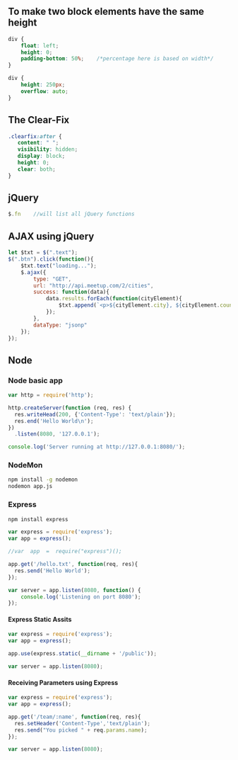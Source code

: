 
## To make two block elements have the same height

```css
div {
	float: left;
	height: 0;
	padding-bottom: 50%;	/*percentage here is based on width*/
}

div {
	height: 250px;
	overflow: auto;
}
```

## The Clear-Fix

```css
.clearfix:after {
   content: " "; 
   visibility: hidden;
   display: block;
   height: 0;
   clear: both;
}
```

## jQuery

```js
$.fn 	//will list all jQuery functions
```

## AJAX using jQuery

```js
let $txt = $(".text");
$(".btn").click(function(){
	$txt.text("loading...");
	$.ajax({
		type: "GET",
		url: "http://api.meetup.com/2/cities",
		success: function(data){
			data.results.forEach(function(cityElement){
				$txt.append(`<p>${cityElement.city}, ${cityElement.country}</p>`);
			});
		},
		dataType: "jsonp"
	});
});
```

## Node

### Node basic app

```js
var http = require('http');

http.createServer(function (req, res) {
  res.writeHead(200, {'Content-Type': 'text/plain'});
  res.end('Hello World\n');
})
  .listen(8080, '127.0.0.1');

console.log('Server running at http://127.0.0.1:8080/');
```
### NodeMon

```bash
npm install -g nodemon
nodemon app.js
```

### Express

```bash
npm install express
```

```js
var express = require('express');
var app = express();

//var  app  =  require("express")();

app.get('/hello.txt', function(req, res){
  res.send('Hello World');
});

var server = app.listen(8080, function() {
    console.log('Listening on port 8080');
});
```

#### Express Static Assits

```js
var express = require('express');
var app = express();

app.use(express.static(__dirname + '/public'));

var server = app.listen(8080);
```

#### Receiving Parameters using Express

```js
var express = require('express');
var app = express();

app.get('/team/:name', function(req, res){
  res.setHeader('Content-Type','text/plain');
  res.send("You picked " + req.params.name);
});

var server = app.listen(8080);
```
<!--stackedit_data:
eyJoaXN0b3J5IjpbMTcyMTE2Mzg1MiwtOTYwMjc4MTc5LDExOT
M3MDI0MzUsMTI1MTUwODM4OSw4ODMwMzUyNjgsLTExMjI4OTcw
NjksLTk3MDI4NzI3NywtODAxNzg4ODUwLC0xNjU5OTE0NjksMT
M1MTkwMzAwMyw4NzEzNTEwOTIsMTUzNjY5MTU3MiwtMzE4MTg0
Mjk4LC03OTg3NDk2NDQsNzQyODQzMTkzLC02MDAzMjcxNzNdfQ
==
-->